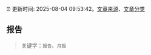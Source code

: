 :alarm_clock: 更新时间: 2025-08-04 09:53:42。[文章来源](/README.md)、[文章分类](/TAGS.md)

## 报告


> 关键字：`报告`、`月报`



